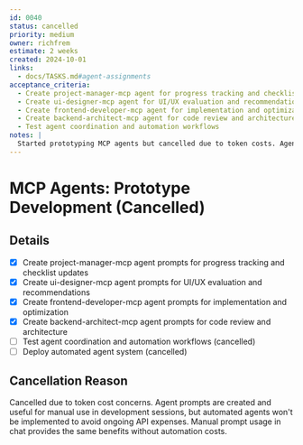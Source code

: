 ```yaml
---
id: 0040
status: cancelled
priority: medium
owner: richfrem
estimate: 2 weeks
created: 2024-10-01
links:
  - docs/TASKS.md#agent-assignments
acceptance_criteria:
  - Create project-manager-mcp agent for progress tracking and checklist updates
  - Create ui-designer-mcp agent for UI/UX evaluation and recommendations
  - Create frontend-developer-mcp agent for implementation and optimization
  - Create backend-architect-mcp agent for code review and architecture
  - Test agent coordination and automation workflows
notes: |
  Started prototyping MCP agents but cancelled due to token costs. Agent prompts created and useful for manual use in chat sessions, but automated agents won't be implemented. Decision made to use prompts manually rather than running automated agents to avoid ongoing API costs.
---
```


# MCP Agents: Prototype Development (Cancelled)

## Details
- [x] Create project-manager-mcp agent prompts for progress tracking and checklist updates
- [x] Create ui-designer-mcp agent prompts for UI/UX evaluation and recommendations
- [x] Create frontend-developer-mcp agent prompts for implementation and optimization
- [x] Create backend-architect-mcp agent prompts for code review and architecture
- [ ] Test agent coordination and automation workflows (cancelled)
- [ ] Deploy automated agent system (cancelled)

## Cancellation Reason
Cancelled due to token cost concerns. Agent prompts are created and useful for manual use in development sessions, but automated agents won't be implemented to avoid ongoing API expenses. Manual prompt usage in chat provides the same benefits without automation costs.
